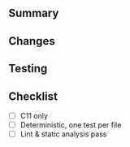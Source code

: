 ## Summary

## Changes

## Testing

## Checklist

- [ ] C11 only
- [ ] Deterministic, one test per file
- [ ] Lint & static analysis pass
